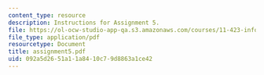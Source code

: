 ```yaml
---
content_type: resource
description: Instructions for Assignment 5.
file: https://ol-ocw-studio-app-qa.s3.amazonaws.com/courses/11-423-information-and-communication-technologies-in-community-development-spring-2004/092a5d2651a11a8410c79d8863a1ce42_assignment5.pdf
file_type: application/pdf
resourcetype: Document
title: assignment5.pdf
uid: 092a5d26-51a1-1a84-10c7-9d8863a1ce42
---
```

